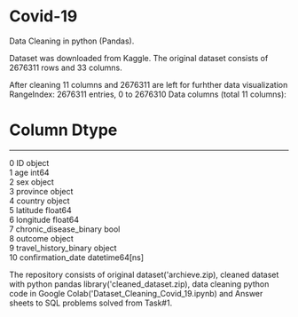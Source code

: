 # Covid-19
Data Cleaning in python (Pandas).

Dataset was downloaded from Kaggle. The original dataset consists of 2676311 rows and 33 columns.

After cleaning 11 columns and 2676311 are left for furhther data visualization
RangeIndex: 2676311 entries, 0 to 2676310
Data columns (total 11 columns):
 #   Column                  Dtype         
---  ------                  -----         
 0   ID                      object        
 1   age                     int64         
 2   sex                     object        
 3   province                object        
 4   country                 object        
 5   latitude                float64       
 6   longitude               float64       
 7   chronic_disease_binary  bool          
 8   outcome                 object        
 9   travel_history_binary   object        
 10  confirmation_date       datetime64[ns]

The repository consists of original dataset('archieve.zip), cleaned dataset with python pandas library('cleaned_dataset.zip), data cleaning python code in Google Colab('Dataset_Cleaning_Covid_19.ipynb) and Answer sheets to SQL problems solved from Task#1. 
